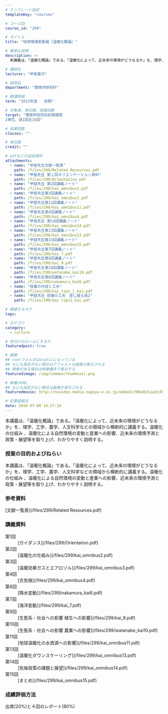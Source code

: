 ```yaml
---
# テンプレート指定
templateKey: "courses"

# コースID
course_id: "299"

# タイトル
title: "地球環境変動論（温暖化概論）"

# 簡単な説明
description: >-
  本講義は、「温暖化概論」である。「温暖化によって、近未来の環境がどうなるか」を、理学、工学、農学、人文科学などの領域から横断的に講義する。温暖化の仕組み 、温暖化による自然環境の変動と産業への影響、近...

# 講師名
lecturer: "甲斐憲次"

# 部局名
department: "環境学研究科"

# 開講時限
term: "2012年度	前期"

# 対象者、単位数、授業回数
target: "環境学研究科前期課程
2単位、週1回全15回"

# 授業回数
classes: ""

# 単位数
credit: ""

# pdfなどの追加資料
attachments: 
  - name: "甲斐先生文献一覧表" 
    path: /files/299/Related Resources.pdf
  - name: "甲斐先生 第１回オリエンテーション資料" 
    path: /files/299/Orientation.pdf
  - name: "甲斐先生 第2回講義ノート" 
    path: /files/299/kai_omnibus2.pdf
  - name: "甲斐先生第3回講義ノート" 
    path: /files/299/kai_omnibus3.pdf
  - name: "甲斐先生第11回講義ノート" 
    path: /files/299/kai_omnibus11.pdf
  - name: "甲斐先生第4回講義ノート" 
    path: /files/299/kai_omnibus4.pdf
  - name: "甲斐先生 第14回講義ノート" 
    path: /files/299/kai_omnibus14.pdf
  - name: "甲斐先生第13回講義ノート" 
    path: /files/299/kai_omnibus13.pdf
  - name: "甲斐先生第15回講義ノート" 
    path: /files/299/kai_omnibus15.pdf
  - name: "甲斐先生第7回講義ノート" 
    path: /files/299/kai_7.pdf
  - name: "甲斐先生第9回講義ノート" 
    path: /files/299/kai_9.pdf
  - name: "甲斐先生第10回講義ノート" 
    path: /files/299/watanabe_kai10.pdf
  - name: "甲斐先生第6回講義ノート" 
    path: /files/299/nakamura_kai6.pdf
  - name: "授業の内容と工夫" 
    path: /files/299/kai_tips_j_kai.pdf
  - name: "甲斐先生 授業の工夫　差し替え版2" 
    path: /files/299/kai tips2_kai.pdf

# 関連するタグ
tags:

# カテゴリ
category:
  - culture

# 色付けのロールにするか
featuredpost: true

# 画像
## rootフォルダはstaticになっている
## なにも指定がない場合はデフォルトの画像が表示される
## 映像がある場合は映像優先で表示する
featuredimage: /img/common/thumbnail.png

# 映像のURL
## なにも指定がない場合は画像が表示される
featuredmovie: http://nuvideo.media.nagoya-u.ac.jp/embed/c90e4b2caa5c9506facb41eb73217f8a4c8f6725

# 記事投稿日
date: 2016-07-08 14:27:14
---
```


本講義は、「温暖化概論」である。「温暖化によって、近未来の環境がどうなるか」を、理学、工学、農学、人文科学などの領域から横断的に講義する。温暖化の仕組み 、温暖化による自然環境の変動と産業への影響、近未来の環境予測と政策・展望等を取り上げ、わかりやすく説明する。





### 授業の目的およびねらい

本講義は、「温暖化概論」である。「温暖化によって、近未来の環境がどうなるか」を、理学、工学、農学、人文科学などの領域から横断的に講義する。温暖化の仕組み 、温暖化による自然環境の変動と産業への影響、近未来の環境予測と政策・展望等を取り上げ、わかりやすく説明する。

### 参考資料

[文献一覧表](/files/299/Related Resources.pdf) 



### 講義資料

<dl>
<dt>
第1回
</dt>

<dd>
[ガイダンス](/files/299/Orientation.pdf) 
</dd>

<dt>
第2回
</dt>

<dd>
[温暖化の仕組み](/files/299/kai_omnibus2.pdf) 
</dd>

<dt>
第3回
</dt>

<dd>
[温暖効果ガスとエアロゾル](/files/299/kai_omnibus3.pdf) 
</dd>

<dt>
第4回
</dt>

<dd>
[古気候](/files/299/kai_omnibus4.pdf) 
</dd>

<dt>
第6回
</dt>

<dd>
[降水変動](/files/299/nakamura_kai6.pdf) 
</dd>

<dt>
第7回
</dt>

<dd>
[海洋変動](/files/299/kai_7.pdf) 
</dd>

<dt>
第9回
</dt>

<dd>
[生態系・社会への影響 植生への影響](/files/299/kai_9.pdf) 
</dd>

<dt>
第10回
</dt>

<dd>
[生態系・社会への影響 農業への影響](/files/299/watanabe_kai10.pdf) 
</dd>

<dt>
第11回
</dt>

<dd>
[地球温暖化の水資源への影響](/files/299/kai_omnibus11.pdf) 
</dd>

<dt>
第13回
</dt>

<dd>
[温暖化ダウンスケーリング](/files/299/kai_omnibus13.pdf) 
</dd>

<dt>
第14回
</dt>

<dd>
[気候政策の課題と展望](/files/299/kai_omnibus14.pdf) 
</dd>

<dt>
第15回
</dt>

<dd>
[まとめ](/files/299/kai_omnibus15.pdf) 
</dd>
</dl>



### 成績評価方法

出席(20%)と４回のレポート(80%)

